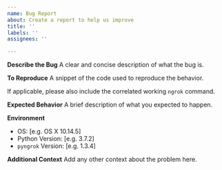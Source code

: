 ```yaml
---
name: Bug Report
about: Create a report to help us improve
title: ''
labels: ''
assignees: ''

---
```


**Describe the Bug**
A clear and concise description of what the bug is.

**To Reproduce**
A snippet of the code used to reproduce the behavior.

If applicable, please also include the correlated working `ngrok` command.

**Expected Behavior**
A brief description of what you expected to happen.

**Environment**
 - OS: [e.g. OS X 10.14.5]
 - Python Version: [e.g. 3.7.2]
 - `pyngrok` Version: [e.g. 1.3.4]

**Additional Context**
Add any other context about the problem here.
